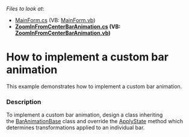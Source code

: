<!-- default file list -->
*Files to look at*:

* [MainForm.cs](./CS/CustomBarAnimationExample/MainForm.cs) (VB: [MainForm.vb](./VB/CustomBarAnimationExample/MainForm.vb))
* **[ZoomInFromCenterBarAnimation.cs](./CS/CustomBarAnimationExample/ZoomInFromCenterBarAnimation.cs) (VB: [ZoomInFromCenterBarAnimation.vb](./VB/CustomBarAnimationExample/ZoomInFromCenterBarAnimation.vb))**
<!-- default file list end -->
# How to implement a custom bar animation


This example demonstrates how to implement a custom bar animation.


<h3>Description</h3>

To implement a custom bar animation, design a class inheriting the&nbsp;<a href="https://documentation.devexpress.com/#CoreLibraries/clsDevExpressXtraChartsBarAnimationBasetopic">BarAnimationBase</a>&nbsp;class and override&nbsp;the&nbsp;<a href="https://documentation.devexpress.com/#CoreLibraries/DevExpressXtraChartsBarAnimationBase_ApplyStatetopic">ApplyState</a>&nbsp;method&nbsp;which determines transformations applied to an individual bar.

<br/>


